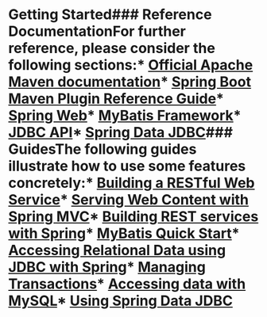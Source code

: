 # Getting Started### Reference DocumentationFor further reference, please consider the following sections:* [Official Apache Maven documentation](https://maven.apache.org/guides/index.html)* [Spring Boot Maven Plugin Reference Guide](https://docs.spring.io/spring-boot/docs/2.2.2.RELEASE/maven-plugin/)* [Spring Web](https://docs.spring.io/spring-boot/docs/2.2.2.RELEASE/reference/htmlsingle/#boot-features-developing-web-applications)* [MyBatis Framework](https://mybatis.org/spring-boot-starter/mybatis-spring-boot-autoconfigure/)* [JDBC API](https://docs.spring.io/spring-boot/docs/2.2.2.RELEASE/reference/htmlsingle/#boot-features-sql)* [Spring Data JDBC](https://docs.spring.io/spring-data/jdbc/docs/current/reference/html/)### GuidesThe following guides illustrate how to use some features concretely:* [Building a RESTful Web Service](https://spring.io/guides/gs/rest-service/)* [Serving Web Content with Spring MVC](https://spring.io/guides/gs/serving-web-content/)* [Building REST services with Spring](https://spring.io/guides/tutorials/bookmarks/)* [MyBatis Quick Start](https://github.com/mybatis/spring-boot-starter/wiki/Quick-Start)* [Accessing Relational Data using JDBC with Spring](https://spring.io/guides/gs/relational-data-access/)* [Managing Transactions](https://spring.io/guides/gs/managing-transactions/)* [Accessing data with MySQL](https://spring.io/guides/gs/accessing-data-mysql/)* [Using Spring Data JDBC](https://github.com/spring-projects/spring-data-examples/tree/master/jdbc/basics)